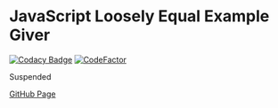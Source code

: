 # JavaScript Loosely Equal Example Giver

[![Codacy Badge](https://api.codacy.com/project/badge/Grade/40dbcc3c68a84ced8b15c8b9ff658e52)](https://app.codacy.com/gh/Attacktive/javascript-loosely-equal-example-giver?utm_source=github.com&utm_medium=referral&utm_content=Attacktive/javascript-loosely-equal-example-giver&utm_campaign=Badge_Grade_Settings)
[![CodeFactor](https://www.codefactor.io/repository/github/attacktive/javascript-loosely-equal-example-giver/badge)](https://www.codefactor.io/repository/github/attacktive/javascript-loosely-equal-example-giver)

Suspended

[GitHub Page](https://attacktive.github.io/javascript-loosely-equal-example-giver)

